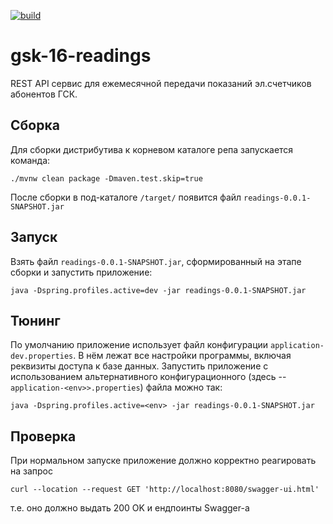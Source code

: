 [![build](https://github.com/SergeyPoletaev/gsk-16-readings/workflows/build/badge.svg)](https://github.com/SergeyPoletaev/gsk-16-readings/actions)
# gsk-16-readings

REST API сервис для ежемесячной передачи показаний эл.счетчиков абонентов ГСК.

Сборка
------
Для сборки дистрибутива к корневом каталоге репа запускается команда:

```batch
./mvnw clean package -Dmaven.test.skip=true
```

После сборки в под-каталоге `/target/` появится файл `readings-0.0.1-SNAPSHOT.jar`

Запуск
------
Взять файл `readings-0.0.1-SNAPSHOT.jar`, сформированный на этапе сборки и запустить приложение:

```batch
java -Dspring.profiles.active=dev -jar readings-0.0.1-SNAPSHOT.jar
```

Тюнинг
------
По умолчанию приложение использует файл конфигурации `application-dev.properties`. В нём лежат все настройки программы,
включая реквизиты доступа к базе данных. Запустить приложение с использованием альтернативного конфигурационного (здесь
-- `application-<env>>.properties`) файла можно так:

```batch
java -Dspring.profiles.active=<env> -jar readings-0.0.1-SNAPSHOT.jar
```

Проверка
--------
При нормальном запуске приложение должно корректно реагировать на запрос

```batch
curl --location --request GET 'http://localhost:8080/swagger-ui.html'
```

т.е. оно должно выдать 200 OK и ендпоинты Swagger-а

